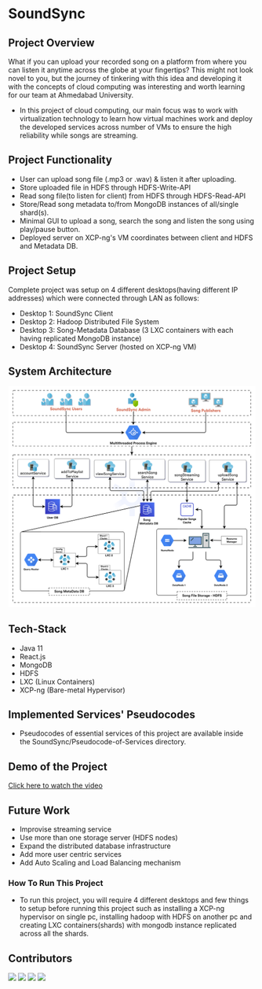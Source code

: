 # SoundSync

## Project Overview
What if you can upload your recorded song on a platform from where you can listen it anytime across the globe at your fingertips? This might not look novel to you, but the journey of tinkering with this idea and developing it with the concepts of cloud computing was interesting and worth learning for our team at Ahmedabad University.

+ In this project of cloud computing, our main focus was to work with virtualization technology to learn how virtual machines work and deploy the developed services across number of VMs to ensure the high reliability while songs are streaming.

## Project Functionality
+ User can upload song file (.mp3 or .wav) & listen it after uploading.
+ Store uploaded file in HDFS through HDFS-Write-API
+ Read song file(to listen for client) from HDFS through HDFS-Read-API
+ Store/Read song metadata to/from MongoDB instances of all/single shard(s).
+ Minimal GUI to upload a song, search the song and listen the song using play/pause button.
+ Deployed server on XCP-ng's VM coordinates between client and HDFS and Metadata DB.

## Project Setup
Complete project was setup on 4 different desktops(having different IP addresses) which were connected through LAN as follows:
- Desktop 1: SoundSync Client
- Desktop 2: Hadoop Distributed File System
- Desktop 3: Song-Metadata Database (3 LXC containers with each having replicated MongoDB instance)
- Desktop 4: SoundSync Server (hosted on XCP-ng VM)

## System Architecture
![Architecture Diagram](https://github.com/meetakbari/SoundSync/blob/main/SoundSync_architecture.png)

## Tech-Stack
+ Java 11
+ React.js
+ MongoDB
+ HDFS
+ LXC (Linux Containers)
+ XCP-ng (Bare-metal Hypervisor)

## Implemented Services' Pseudocodes
+ Pseudocodes of essential services of this project are available inside the SoundSync/Pseudocode-of-Services directory.

## Demo of the Project
[Click here to watch the video](https://drive.google.com/file/d/1wGVSjlTQxI5ZQhRYyxCYTw-7IWHukYoL/view?resourcekey)

## Future Work
+ Improvise streaming service
+ Use more than one storage server (HDFS nodes)
+ Expand the distributed database infrastructure 
+ Add more user centric services
+ Add Auto Scaling and Load Balancing mechanism

### How To Run This Project
+ To run this project, you will require 4 different desktops and few things to setup before running this project such as installing a XCP-ng hypervisor on single pc, installing hadoop with HDFS on another pc and creating LXC containers(shards) with mongodb instance replicated across all the shards.
## Contributors
[![](https://avatars1.githubusercontent.com/u/56075605?s=50&&v=4)](https://github.com/meetakbari)
[![](https://avatars0.githubusercontent.com/u/55320599?s=50&v=4)](https://github.com/MayankkumarTank)
[![](https://avatars.githubusercontent.com/u/49686817?s=50&v=4)](https://github.com/mrchocha) 
[![](https://avatars.githubusercontent.com/u/50065408?s=50&v=4)](https://github.com/JeetKaria06)
